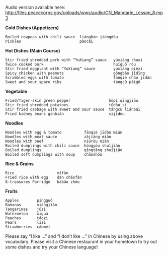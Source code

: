 Audio version available here:
<http://files.peacecorps.gov/uploads/wws/audio/CN_Mandarin_Lesson_8.mp3>

**Cold Dishes (Appetizers)**

    Boiled cowpeas with chili sauce  liángbàn jiāngdòu
    Pickles                          pàocài

**Hot Dishes (Main Course)**

    Stir fried shredded pork with “YuXiang” sauce   yúxiāng ròusī
    Twice cooked pork                               huíguō ròu
    Stir fried eggplant with “YuXiang” sauce        yúxiāng qiézi
    Spicy chicken with peanuts                      gōngbào jīdīng
    Scrambled eggs with tomato                      fānqié chăo jīdàn
    Sweet and sour spare ribs                       tángcù páigǔ

**Vegetable**

    Fried/Tiger-skin green pepper                 hǔpí qīngjiāo
    Stir fried shredded potatoes                  tǔdòu sī
    Stir fried cabbage with sweet and sour sauce  tángcù liánbái
    Fried kidney beans gānbiăn                    sìjìdòu

**Noodles**

    Noodles with egg & tomato          fānqié jīdàn miàn
    Noodles with meat sauce            zájiàng miàn
    Noodles with beef                  niúròu miàn
    Boiled dumplings with chili sauce  hóngyóu shuǐjiăo
    Boiled dumplings                   qīngtāng shuǐjiăo
    Boiled soft dumplings with soup    chāoshǒu

**Rice & Grains**

    Rice                   mǐfàn
    Fried rice with egg    dàn chăofàn
    8-treasures Porridge   bābăo zhōu

**Fruits**

    Apples        píngguǒ
    Bananas       xiāngjiāo
    Tangerines    júzi
    Watermelon    xīguā
    Peaches       táozi
    Pears         lízi
    Strawberries  căoméi

Please say “I like …” and “I don’t like …” in Chinese by using above vocabulary.
Please visit a Chinese restaurant in your hometown to try out some dishes and
try your Chinese language!
